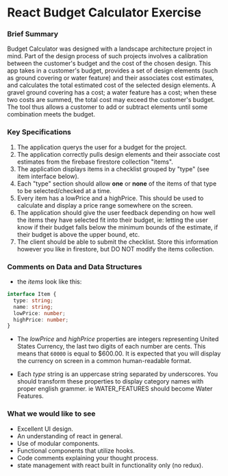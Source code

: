 # React Budget Calculator Exercise


### Brief Summary
Budget Calculator was designed with a landscape architecture project in mind.  Part of the design process of such projects involves a calibration between the customer's budget and the cost of the chosen design.  This app takes in a customer's budget, provides a set of design elements (such as ground covering or water feature) and their associates cost estimates, and calculates the total estimated cost of the selected design elements.  A gravel ground covering has a cost; a water feature has a cost; when these two costs are summed, the total cost may exceed the customer's budget.  The tool thus allows a customer to add or subtract elements until some combination meets the budget.

### Key Specifications
1. The application querys the user for a budget for the project.
2. The application correctly pulls design elements and their associate cost estimates from the firebase firestore collection "items".
3. The application displays items in a checklist grouped by "type" (see item interface below).
4. Each "type" section should allow __one__ or __none__ of the items of that type to be selected/checked at a time.
5. Every item has a lowPrice and a highPrice. This should be used to calculate and display a price range somewhere on the screen.
6. The application should give the user feedback depending on how well the items they have selected fit into their budget, ie: letting the user know if their budget falls below the minimum bounds of the estimate, if their budget is above the upper bound, etc.
7.  The client should be able to submit the checklist. Store this information however you like in firestore, but DO NOT modify the items collection.

### Comments on Data and Data Structures

- the _items_ look like this:

```typescript
interface Item {
  type: string;
  name: string;
  lowPrice: number;
  highPrice: number;
}
```

- The _lowPrice_ and _highPrice_ properties are integers representing United States Currency, the last two digits of each number are cents. This means that `60000` is equal to \$600.00. It is expected that you will display the currency on screen in a common human-readable format.

- Each _type_ string is an uppercase string separated by underscores. You should transform these properties to display category names with proper english grammer. ie WATER_FEATURES should become Water Features.

### What we would like to see

- Excellent UI design.
- An understanding of react in general.
- Use of modular components.
- Functional components that utilize hooks.
- Code comments explaining your thought process.
- state management with react built in functionality only (no redux).
